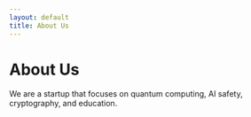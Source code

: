 ```yaml
---
layout: default
title: About Us
---
```


<h1>About Us</h1>

<p>We are a startup that focuses on quantum computing, AI safety, cryptography, and education.</p>
